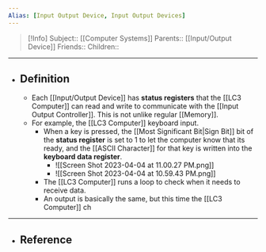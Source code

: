 ```yaml
---
Alias: [Input Output Device, Input Output Devices]
---
```

> [!Info]
> Subject:: [[Computer Systems]]
> Parents:: [[Input/Output Device]]
> Friends:: 
> Children:: 
---
- ## Definition
	- Each [[Input/Output Device]] has **status registers** that the [[LC3 Computer]] can read and write to communicate with the [[Input Output Controller]]. This is not unlike regular [[Memory]].
	- For example, the [[LC3 Computer]] keyboard input.
		- When a key is pressed, the [[Most Significant Bit|Sign Bit]] bit of the **status register** is set to 1 to let the computer know that its ready, and the [[ASCII Character]] for that key is written into the **keyboard data register**.
			- ![[Screen Shot 2023-04-04 at 11.00.27 PM.png]]
			- ![[Screen Shot 2023-04-04 at 10.59.43 PM.png]]
		- The [[LC3 Computer]] runs a loop to check when it needs to receive data.
		- An output is basically the same, but this time the [[LC3 Computer]] ch
---
- ## Reference